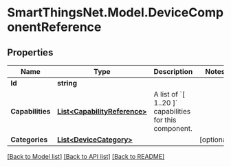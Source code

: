 # SmartThingsNet.Model.DeviceComponentReference
## Properties

Name | Type | Description | Notes
------------ | ------------- | ------------- | -------------
**Id** | **string** |  | 
**Capabilities** | [**List&lt;CapabilityReference&gt;**](CapabilityReference.md) | A list of &#x60;[ 1..20 ]&#x60; capabilities for this component. | 
**Categories** | [**List&lt;DeviceCategory&gt;**](DeviceCategory.md) |  | [optional] 

[[Back to Model list]](../README.md#documentation-for-models) [[Back to API list]](../README.md#documentation-for-api-endpoints) [[Back to README]](../README.md)

